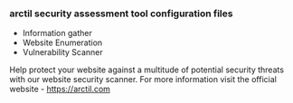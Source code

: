 ### arctil security assessment tool configuration files

 * Information gather
 * Website Enumeration
 * Vulnerability Scanner


Help protect your website against a multitude of potential security threats with our website security scanner. For more information visit the official website - https://arctil.com

<!--
**arctil/arctil** is a ✨ _special_ ✨ repository because its `README.md` (this file) appears on your GitHub profile.

Here are some ideas to get you started:

- 🔭 I’m currently working on ...
- 🌱 I’m currently learning ...
- 👯 I’m looking to collaborate on ...
- 🤔 I’m looking for help with ...
- 💬 Ask me about ...
- 📫 How to reach me: ...
- 😄 Pronouns: ...
- ⚡ Fun fact: ...
-->
